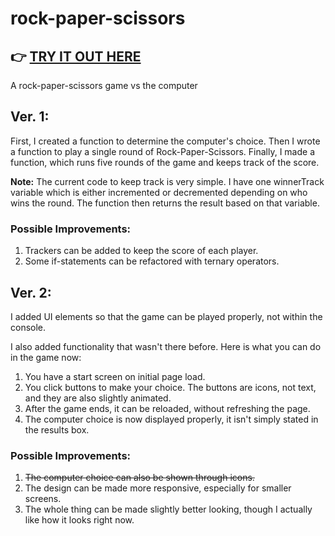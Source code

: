 # rock-paper-scissors

## 👉 [TRY IT OUT HERE](https://a-hr-nikolov.github.io/rock-paper-scissors/ 'Rock Paper Scissors Game')

A rock-paper-scissors game vs the computer

## **Ver. 1:**

First, I created a function to determine the computer's choice. Then I wrote a function to play a single round of Rock-Paper-Scissors. Finally, I made a function, which runs five rounds of the game and keeps track of the score.

**Note:** The current code to keep track is very simple. I have one winnerTrack variable which is either incremented or decremented depending on who wins the round. The function then returns the result based on that variable.

### **Possible Improvements:**

1. Trackers can be added to keep the score of each player.
2. Some if-statements can be refactored with ternary operators.

## **Ver. 2:**

I added UI elements so that the game can be played properly, not within the console.

I also added functionality that wasn't there before. Here is what you can do in the game now:

1. You have a start screen on initial page load.
2. You click buttons to make your choice. The buttons are icons, not text, and they are also slightly animated.
3. After the game ends, it can be reloaded, without refreshing the page.
4. The computer choice is now displayed properly, it isn't simply stated in the results box.

### **Possible Improvements:**

1. ~~The computer choice can also be shown through icons.~~
2. The design can be made more responsive, especially for smaller screens.
3. The whole thing can be made slightly better looking, though I actually like how it looks right now.
